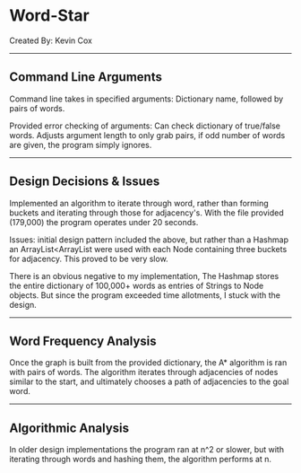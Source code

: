 # Word-Star
Created By: Kevin Cox

----------------------
Command Line Arguments
----------------------
Command line takes in specified arguments:
Dictionary name, followed by pairs of words.

Provided error checking of arguments: Can check dictionary of true/false words.
Adjusts argument length to only grab pairs, if odd number of words are given, the 
program simply ignores.

-------------------------
Design Decisions & Issues
-------------------------
Implemented an algorithm to iterate through word, rather than forming 
buckets and iterating through those for adjacency's. With the file provided
(179,000) the program operates under 20 seconds.

Issues: initial design pattern included the above, but rather than a Hashmap
an ArrayList<ArrayList<Node> were used with each Node containing three buckets
for adjacency. This proved to be very slow.

There is an obvious negative to my implementation, The Hashmap stores the entire
dictionary of 100,000+ words as entries of Strings to Node objects. But since the 
program exceeded time allotments, I stuck with the design.

-----------------------
Word Frequency Analysis
-----------------------
Once the graph is built from the provided dictionary, the A* algorithm is ran with 
pairs of words. The algorithm iterates through adjacencies of nodes similar to the start,
and ultimately chooses a path of adjacencies to the goal word. 

--------------------
Algorithmic Analysis
--------------------
In older design implementations the program ran at n^2 or slower, but with iterating through
words and hashing them, the algorithm performs at n.
